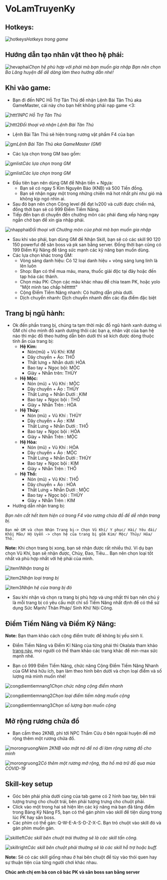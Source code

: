 # VoLamTruyenKy

## **Hotkeys:**

![hotkeys](/images/hotkeys.png)*Hotkeys trong game*
 
## **Hướng dẫn tạo nhân vật theo hệ phái:**
![hevaphai](/images/hevaphai.png)*Chọn hệ phù hợp với phái mà bạn muốn gia nhập*
    _Bạn nên chọn Ba Lăng huyện để dễ dàng làm theo hướng dẫn nhé!_
## **Khi vào game:**
 - Bạn đi đến NPC Hỗ Trợ Tân Thủ để nhận Lệnh Bài Tân Thủ aka GameMaster, cái này cho bạn hết không phải nạp game <3:

![httt1](/images/httt1.png)*NPC Hỗ Trợ Tân Thủ*

![httt2](/images/httt2.png)*Đối thoại và nhận Lệnh Bài Tân Thủ*

 - Lệnh Bài Tân Thủ sẽ hiện trong rương vật phẩm F4 của bạn

![gm](/images/gm.png)*Lệnh Bài Tân Thủ aka GameMaster (GM)*

 - Các lựa chọn trong GM bao gồm:

![gmlist](/images/gmlist1.png)*Các lựa chọn trong GM*

![gmlist](/images/gmlist2.png)*Các lựa chọn trong GM*

 - Đầu tiên bạn nên dùng GM để Nhận tiền + Ngựa:
    - Bạn sẽ có ngay 5 Kim Nguyên Bảo (KNB) và 500 Tiền đồng.
    - Bạn sẽ nhận ngay một trong những chiến mã hot nhất phi như gió mà không kịp ngó nhìn ai.
 - Sau đó bạn nên chọn Cộng level để đạt lv200 và cưỡi được chiến mã, đồng thời bạn sẽ có 999 Điểm Tiềm Năng.
 - Tiếp đến bạn di chuyển đến chưởng môn các phái đang xếp hàng ngay ngắn chờ bạn để xin gia nhập phái.

![nhapphai](/images/nhapphai.png)*Đối thoại với Chưởng môn của phái mà bạn muốn gia nhập*

 - Sau khi vào phái, bạn dùng GM để Nhận Skill, bạn sẽ có các skill 90 120 150 powerful để săn boss và pk san bằng server. Đồng thời bạn cũng có 199 Điểm Kỹ Năng để tăng sức mạnh các kỹ năng bạn muốn dùng.
 - Các lựa chọn khác trong GM:
    - Vòng sáng danh hiệu: Có 12 loại danh hiệu + vòng sáng lung linh là lên luôn
    - Shop: Bạn có thể mua máu, mana, thuốc giải độc tại đây hoặc đến tạp hóa các thành.
    - Chọn màu PK: Chọn các màu khác nhau để chia team PK, hoặc yolo "Một mình tao chấp hếtttttt"
    - Cộng Điểm Tiềm Năng nhanh: Có hướng dẫn phía dưới.
    - Dịch chuyển nhanh: Dịch chuyển nhanh đến các địa điểm đặc biệt
## **Trang bị ngũ hành:**
 - Ok đến phần trang bị, chúng ta tạm thời mặc đồ ngũ hành xanh dương vì GM chỉ cho mình đồ xanh dương thôi các bạn ạ, nhân vật của bạn hệ nào thì mặc đồ theo hướng dẫn bên dưới thì sẽ kích được dòng thuộc tính ẩn của trang bị:
    - **Hệ Kim:**
      - Nón(mũ) + Vũ Khí: KIM
      - Dây chuyền + Áo: THỔ
      - Thắt lưng + Nhẫn dưới: HỎA
      - Bao tay + Ngọc bội: MỘC
      - Giày + Nhẫn trên: THỦY
    - **Hệ Mộc:**
      - Nón (mũ) + Vũ Khí : MỘC
      - Dây chuyền + Áo : THỦY
      - Thắt Lưng + Nhẫn Dưới : KIM
      - Bao tay + Ngọc bội : THỔ
      - Giày + Nhẫn Trên : HỎA
    - **Hệ Thủy:**
      - Nón (mũ) + Vũ Khí : THỦY
      - Dây chuyền + Áo : KIM
      - Thắt Lưng + Nhẫn Dưới : THỔ
      - Bao tay + Ngọc bội : HỎA
      - Giày + Nhẫn Trên : MỘC
    - **Hệ Hỏa:**
      - Nón (mũ) + Vũ Khí : HỎA
      - Dây chuyền + Áo : MỘC
      - Thắt Lưng + Nhẫn Dưới : THỦY
      - Bao tay + Ngọc bội : KIM
      - Giày + Nhẫn Trên : THỔ
    - **Hệ Thổ:**
      - Nón (mũ) + Vũ Khí : THỔ
      - Dây chuyền + Áo : HỎA
      - Thắt Lưng + Nhẫn Dưới : MỘC
      - Bao tay + Ngọc bội : THỦY
      - Giày + Nhẫn Trên : KIM
 - Hướng dẫn nhận trang bị:

_Bạn nên cất hết item hiện có trong F4 vào rương chứa đồ để dễ nhận trang bị._

    Bạn mở GM và chọn Nhận Trang bị-> Chọn Vũ Khí/ Y phục/ Hài/ Yêu đái/ Khôi Mão/ Hộ Uyển -> chọn hệ của trang bị gồm Kim/ Mộc/ Thủy/ Hỏa/ Thổ.

**Note:** Khi chọn trang bị xong, bạn sẽ nhận được rất nhiều thứ. Ví dụ bạn chọn Vũ Khí, bạn sẽ nhận được, Chùy, Đao, Tiêu... Bạn nên chọn loại tốt nhất và phù hợp nhất với hệ phái của mình.

![item1](/images/item1.png)*Nhận trang bị*

![item2](/images/item2.png)*Nhận loại trang bị*

![item3](/images/item3.png)*Nhận hệ của trang bị đó*

 - Sau khi nhận và chọn ra trang bị phù hợp và ưng nhất thì bạn nên chú ý là mỗi trang bị có yêu cầu một chỉ số Tiềm Năng nhất định để có thể sử dụng Sức Mạnh/ Thân Pháp/ Sinh Khí/ Nội Công.

## **Điểm Tiềm Năng và Điểm Kỹ Năng:**
**Note:** Bạn tham khảo cách cộng điểm trước để không bị yếu sinh lí.

 - Điểm Tiềm Năng và Điểm Kĩ Năng của từng phái thì Okalala tham khảo [trang này](http://home.volamthienha.com/chuyen-muc/cam-nang), mọi người có thể tham khảo các trang khác để min-max sức mạnh nhé.

 - Bạn có 999 Điểm Tiềm Năng, chức năng Cộng Điểm Tiềm Năng Nhanh của GM khá hữu ích, bạn làm theo hình bên dưới và chọn loại điểm và số lượng mà mình muốn nhé!

![congdiemtiemnang1](/images/congdiemtiemnang1.png)*Chọn chức năng cộng điểm nhanh*

![congdiemtiemnang2](/images/congdiemtiemnang2.png)*Chọn loại điểm tiềm năng muốn cộng*

![congdiemtiemnang3](/images/congdiemtiemnang3.png)*Chọn số lượng bạn muốn cộng*

## **Mở rộng rương chứa đồ**
 - Bạn cầm theo 2KNB, phi tới NPC Thẩm Cửu ở bên ngoài huyện để mở rộng thêm một rương chứa đồ.

![morongruong](/images/morongruong.png)*Ném 2KNB vào mặt nó để nó đi làm rộng rương đồ cho mình*

![morongruong2](/images/morongruong2.png)*Có thêm một rương mở rộng, tha hồ mà trữ đồ qua mùa COVID-19*

## **Skill-key setup**
 - Góc bên phải phía dưới cùng của tab game có 2 hình bao tay, bên trái tượng trưng cho chuột trái, bên phải tượng trưng cho chuột phải.
 - Click vào một trong hai sẽ hiện lên các kỹ năng mà bạn đã tăng điểm trong Bảng Kỹ Năng F5, bạn có thể gán phím vào skill để tiện dùng trong lúc PK hay săn boss.
 - Các phím có thể gán: Q-W-E-A-S-D-Z-X-C. Bạn trỏ chuột vào skill đó và gán phím muốn gán.

![skillleft](/images/skillleft.png)*Các skill bên chuột trái thường sẽ là các skill tấn công.*

![skillright](/images/skillright.png)*Các skill bên chuột phải thường sẽ là các skill hỗ trợ hoặc buff.*

**Note:** Sẽ có các skill giống nhau ở hai bên chuột để tùy vào thói quen hay sự thuận tiện của từng người chơi khác nhau.

**Chúc anh chị em bà con cô bác PK và săn boss san bằng server**

